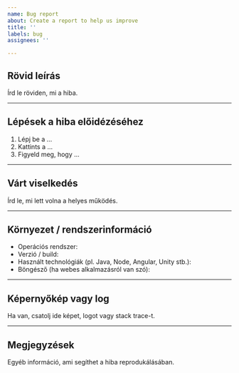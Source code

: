 ```yaml
---
name: Bug report
about: Create a report to help us improve
title: ''
labels: bug
assignees: ''

---
```


## Rövid leírás
Írd le röviden, mi a hiba.

---

## Lépések a hiba előidézéséhez
1. Lépj be a ...
2. Kattints a ...
3. Figyeld meg, hogy ...

---

## Várt viselkedés
Írd le, mi lett volna a helyes működés.

---

## Környezet / rendszerinformáció
- Operációs rendszer:
- Verzió / build:
- Használt technológiák (pl. Java, Node, Angular, Unity stb.):
- Böngésző (ha webes alkalmazásról van szó):

---

## Képernyőkép vagy log
Ha van, csatolj ide képet, logot vagy stack trace-t.

---

## Megjegyzések
Egyéb információ, ami segíthet a hiba reprodukálásában.
